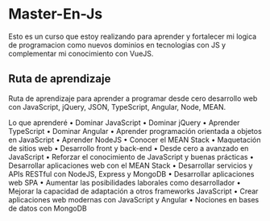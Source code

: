 # Master-En-Js
Esto es un curso que estoy realizando para aprender y fortalecer mi logica de programacion como nuevos dominios en tecnologias con JS y complementar mi conocimiento con VueJS.

## Ruta de aprendizaje
Ruta de aprendizaje para aprender a programar desde cero desarrollo web con JavaScript, jQuery, JSON, TypeScript, Angular, Node, MEAN.


Lo que aprenderé
 • Dominar JavaScript
 • Dominar jQuery
 • Aprender TypeScript
 • Dominar Angular
 • Aprender programación orientada a objetos en JavaScript
 • Aprender NodeJS
 • Conocer el MEAN Stack
 • Maquetación de sitios web
 • Desarrollo front y back-end
 • Desde cero a avanzado en JavaScript
 • Reforzar el conocimiento de JavaScript y buenas prácticas
 • Desarrollar aplicaciones web con el MEAN Stack
 • Desarrollar servicios y APIs RESTful con NodeJS, Express y MongoDB
 • Desarrollar aplicaciones web SPA
 • Aumentar las posibilidades laborales como desarrollador
 • Mejorar la capacidad de adaptación a otros frameworks JavaScript
 • Crear aplicaciones web modernas con JavaScript y Angular
 • Nociones en bases de datos con MongoDB
